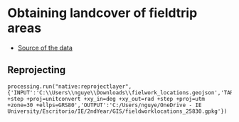 # Obtaining landcover of fieldtrip areas
* [Source of the data](https://github.com/gretacv/Spatial_analysis_BESS/blob/main/fielwork_locations.geojson)
## Reprojecting
```
processing.run("native:reprojectlayer", {'INPUT':'C:\\Users\\nguye\\Downloads\\fielwork_locations.geojson','TARGET_CRS':QgsCoordinateReferenceSystem('EPSG:25830'),'CONVERT_CURVED_GEOMETRIES':False,'OPERATION':'+proj=pipeline +step +proj=unitconvert +xy_in=deg +xy_out=rad +step +proj=utm +zone=30 +ellps=GRS80','OUTPUT':'C:/Users/nguye/OneDrive - IE University/Escritorio/IE/2ndYear/GIS/fieldworklocations_25830.gpkg'})
```
